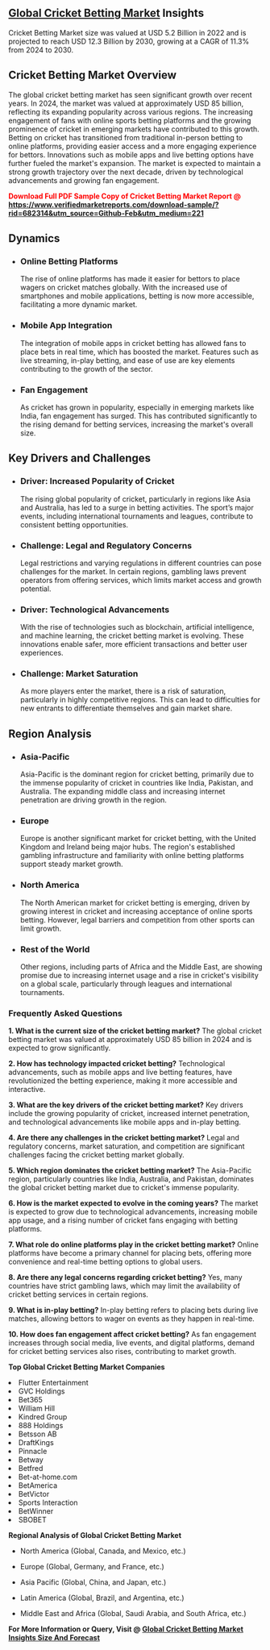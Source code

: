 <h2><a href="https://www.verifiedmarketreports.com/download-sample/?rid=682314&amp;utm_source=Github&amp;utm_medium=221" target="_blank">Global Cricket Betting Market</a> Insights</h2><p>Cricket Betting Market size was valued at USD 5.2 Billion in 2022 and is projected to reach USD 12.3 Billion by 2030, growing at a CAGR of 11.3% from 2024 to 2030.</p><p> <h2>Cricket Betting Market Overview</h2> <p>The global cricket betting market has seen significant growth over recent years. In 2024, the market was valued at approximately USD 85 billion, reflecting its expanding popularity across various regions. The increasing engagement of fans with online sports betting platforms and the growing prominence of cricket in emerging markets have contributed to this growth. Betting on cricket has transitioned from traditional in-person betting to online platforms, providing easier access and a more engaging experience for bettors. Innovations such as mobile apps and live betting options have further fueled the market's expansion. The market is expected to maintain a strong growth trajectory over the next decade, driven by technological advancements and growing fan engagement.</p> <p><strong><p><span class=""><span style="color: #ff0000;"><strong>Download Full PDF Sample Copy of Cricket Betting Market Report</strong> @ </span><a href="https://www.verifiedmarketreports.com/download-sample/?rid=682314&amp;utm_source=Github-Feb&amp;utm_medium=221" target="_blank">https://www.verifiedmarketreports.com/download-sample/?rid=682314&amp;utm_source=Github-Feb&amp;utm_medium=221</a></span></p></strong></p> <h2>Dynamics</h2> <ul> <li><h3>Online Betting Platforms</h3> The rise of online platforms has made it easier for bettors to place wagers on cricket matches globally. With the increased use of smartphones and mobile applications, betting is now more accessible, facilitating a more dynamic market. </li> <li><h3>Mobile App Integration</h3> The integration of mobile apps in cricket betting has allowed fans to place bets in real time, which has boosted the market. Features such as live streaming, in-play betting, and ease of use are key elements contributing to the growth of the sector. </li> <li><h3>Fan Engagement</h3> As cricket has grown in popularity, especially in emerging markets like India, fan engagement has surged. This has contributed significantly to the rising demand for betting services, increasing the market's overall size. </li> </ul> <h2>Key Drivers and Challenges</h2> <ul> <li><h3>Driver: Increased Popularity of Cricket</h3> The rising global popularity of cricket, particularly in regions like Asia and Australia, has led to a surge in betting activities. The sport’s major events, including international tournaments and leagues, contribute to consistent betting opportunities. </li> <li><h3>Challenge: Legal and Regulatory Concerns</h3> Legal restrictions and varying regulations in different countries can pose challenges for the market. In certain regions, gambling laws prevent operators from offering services, which limits market access and growth potential. </li> <li><h3>Driver: Technological Advancements</h3> With the rise of technologies such as blockchain, artificial intelligence, and machine learning, the cricket betting market is evolving. These innovations enable safer, more efficient transactions and better user experiences. </li> <li><h3>Challenge: Market Saturation</h3> As more players enter the market, there is a risk of saturation, particularly in highly competitive regions. This can lead to difficulties for new entrants to differentiate themselves and gain market share. </li> </ul> <h2>Region Analysis</h2> <ul> <li><h3>Asia-Pacific</h3> Asia-Pacific is the dominant region for cricket betting, primarily due to the immense popularity of cricket in countries like India, Pakistan, and Australia. The expanding middle class and increasing internet penetration are driving growth in the region. </li> <li><h3>Europe</h3> Europe is another significant market for cricket betting, with the United Kingdom and Ireland being major hubs. The region's established gambling infrastructure and familiarity with online betting platforms support steady market growth. </li> <li><h3>North America</h3> The North American market for cricket betting is emerging, driven by growing interest in cricket and increasing acceptance of online sports betting. However, legal barriers and competition from other sports can limit growth. </li> <li><h3>Rest of the World</h3> Other regions, including parts of Africa and the Middle East, are showing promise due to increasing internet usage and a rise in cricket's visibility on a global scale, particularly through leagues and international tournaments. </li> </ul> <h3>Frequently Asked Questions</h3> <p><strong>1. What is the current size of the cricket betting market?</strong> The global cricket betting market was valued at approximately USD 85 billion in 2024 and is expected to grow significantly.</p> <p><strong>2. How has technology impacted cricket betting?</strong> Technological advancements, such as mobile apps and live betting features, have revolutionized the betting experience, making it more accessible and interactive.</p> <p><strong>3. What are the key drivers of the cricket betting market?</strong> Key drivers include the growing popularity of cricket, increased internet penetration, and technological advancements like mobile apps and in-play betting.</p> <p><strong>4. Are there any challenges in the cricket betting market?</strong> Legal and regulatory concerns, market saturation, and competition are significant challenges facing the cricket betting market globally.</p> <p><strong>5. Which region dominates the cricket betting market?</strong> The Asia-Pacific region, particularly countries like India, Australia, and Pakistan, dominates the global cricket betting market due to cricket's immense popularity.</p> <p><strong>6. How is the market expected to evolve in the coming years?</strong> The market is expected to grow due to technological advancements, increasing mobile app usage, and a rising number of cricket fans engaging with betting platforms.</p> <p><strong>7. What role do online platforms play in the cricket betting market?</strong> Online platforms have become a primary channel for placing bets, offering more convenience and real-time betting options to global users.</p> <p><strong>8. Are there any legal concerns regarding cricket betting?</strong> Yes, many countries have strict gambling laws, which may limit the availability of cricket betting services in certain regions.</p> <p><strong>9. What is in-play betting?</strong> In-play betting refers to placing bets during live matches, allowing bettors to wager on events as they happen in real-time.</p> <p><strong>10. How does fan engagement affect cricket betting?</strong> As fan engagement increases through social media, live events, and digital platforms, demand for cricket betting services also rises, contributing to market growth.</p> </p><p><strong>Top Global Cricket Betting Market Companies</strong></p><div data-test-id=""><p><li>Flutter Entertainment</li><li> GVC Holdings</li><li> Bet365</li><li> William Hill</li><li> Kindred Group</li><li> 888 Holdings</li><li> Betsson AB</li><li> DraftKings</li><li> Pinnacle</li><li> Betway</li><li> Betfred</li><li> Bet-at-home.com</li><li> BetAmerica</li><li> BetVictor</li><li> Sports Interaction</li><li> BetWinner</li><li> SBOBET</li></p><div><strong>Regional Analysis of&nbsp;Global Cricket Betting Market</strong></div><ul><li dir="ltr"><p dir="ltr">North America&nbsp;(Global, Canada, and Mexico, etc.)</p></li><li dir="ltr"><p dir="ltr">Europe (Global, Germany, and France, etc.)</p></li><li dir="ltr"><p dir="ltr">Asia Pacific&nbsp;(Global, China, and Japan, etc.)</p></li><li dir="ltr"><p dir="ltr">Latin America&nbsp;(Global, Brazil, and Argentina, etc.)</p></li><li dir="ltr">Middle East and Africa&nbsp;(Global, Saudi Arabia, and South Africa, etc.)</li></ul><p><strong>For More Information or Query, Visit @&nbsp;</strong><strong><a href="https://www.verifiedmarketreports.com/product/cricket-betting-market/?utm_source=Github&amp;utm_medium=221" target="_blank">Global Cricket Betting Market Insights Size And Forecast</a></strong></p></div>

